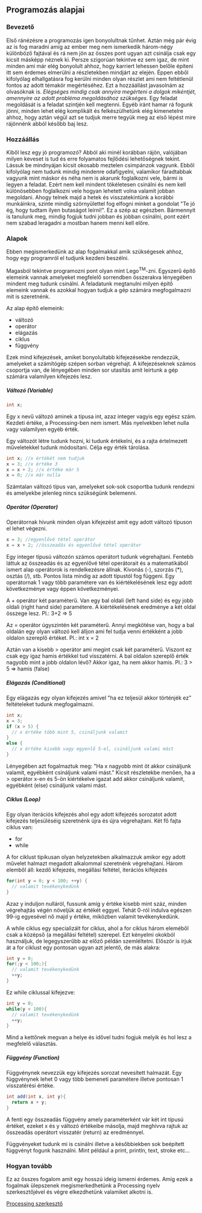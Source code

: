 ## Programozás alapjai

### Bevezető

Első ránézésre a programozás igen bonyolultnak tűnhet. Aztán még pár évig az is
fog maradni amíg az ember meg nem ismerkedik három-négy különböző fajtával és rá
nem jön az összes pont ugyan azt csinálja csak egy kicsit másképp néznek ki.
Persze szigorúan tekintve ez sem igaz, de mint minden ami már elég bonyolult ahhoz,
hogy karriert lehessen belőle építeni itt sem érdemes elmerülni a részletekben
mindjárt az elején. Éppen ebből kifolyólag elhallgatásra fog kerülni minden olyan
részlet ami nem feltétlenül fontos az adott témakör megértéséhez. Ezt a hozzáállást
javasolnám az olvasóknak is. *Elégséges mindig csak annyira megérteni a dolgok mikéntjét,
amennyire az adott probléma megoldásához szükséges.* Egy feladat megoldását is a feladat
szintjén kell megtenni. Egyéb iránt hamar rá fogunk jönni, minden lehet elég komplikált
és felkészülhetünk elég kimenetelre ahhoz, hogy aztán végül azt se tudjuk merre tegyük
meg az első lépést mire rájönnénk abból később baj lesz.

### Hozzáállás

Kiből lesz egy jó programozó? Abból aki minél korábban rájön, valójában
milyen keveset is tud és erre folyamatos fejlődési lehetőségnek tekint. Lássuk be
mindnyájan kicsit okosabb meztelen csimpánzok vagyunk. Ebből kifolyólag nem tudunk
mindig mindenre odafigyelni, valamikor fáradtabbak vagyunk mint máskor és néha nem
is akarunk foglalkozni vele, bármi is legyen a feladat. Ezért nem kell mindent tökéletesen
csinálni és nem kell különösebben foglalkozni vele hogyan lehetett volna valamit jobban
megoldani. Ahogy telnek majd a hetek és visszatekintünk a korábbi munkáinkra, szinte
mindig szörnyülettel fog elfogni minket a gondolat "Te jó ég, hogy tudtam ilyen butaságot
leírni!". Ez a szép az egészben. Bármennyit is tanulunk meg, mindig fogjuk tudni
jobban és jobban csinálni, pont ezért nem szabad leragadni a mostban hanem menni kell előre.

### Alapok

Ebben megismerkedünk az alap fogalmakkal amik szükségesek ahhoz, hogy egy programról
el tudjunk kezdeni beszélni.

Magasból tekintve programozni pont olyan mint Lego<sup>TM</sup>-zni. Egyszerű építő elemeink
vannak amelyeket megfelelő sorrendben összerakva lényegében mindent meg tudunk csinálni.
A feladatunk megtanulni milyen építő elemeink vannak és azokkal hogyan tudjuk a gép számára
megfogalmazni mit is szeretnénk.

Az alap építő elemeink:
- változó
- operátor
- elágazás
- ciklus
- függvény

Ezek mind kifejezések, amiket bonyolultabb kifejezésekbe rendezzük, amelyeket a számítógép szépen
sorban végrehajt. A kifejezéseknek számos csoportja van, de lényegében minden sor utasítás
amit leírtunk a gép számára valamilyen kifejezés lesz.

##### Változó (Variable)
```Java
int x;
```
Egy x nevű változó aminek a típusa int, azaz integer vagyis egy egész szám.
Kezdeti értéke, a Processing-ben nem ismert. Más nyelvekben lehet nulla vagy valamilyen
egyéb érték.

Egy változót létre tudunk hozni, ki tudunk értékelni, és a rajta értelmezett műveletekkel
tudunk módosítani. Célja egy érték tárolása.
```Java
int x; //x értékét nem tudjuk
x = 3; //x értéke 3
x = x + 2; //x értéke már 5
x = 0; //x már nulla
```

Számtalan változó típus van, amelyeket sok-sok csoportba tudunk rendezni és amelyekbe
jelenleg nincs szükségünk belemenni.

##### Operátor (Operator)
Operátornak hívunk minden olyan kifejezést amit egy adott változó típuson el lehet végezni.
```Java
x = 3; //egyenlővé tétel operátor
x = x + 2; //összeadás és egyenlővé tétel operátor
```

Egy integer típusú változón számos operátort tudunk végrehajtani. Fentebb láttuk az összeadás
és az egyenlővé tétel operátorait és a matematikából ismert alap operátorok is rendelkezésre
állnak. Kivonás (-), szorzás (\*), osztás (/), stb. Pontos lista mindig az adott típustól fog függeni.
Egy operátornak 1 vagy több paramétere van és kiértékelésének lesz egy adott következménye vagy éppen
következményei.

A + operátor két paraméterű. Van egy bal oldali (left hand side) és egy jobb oldali (right hand side)
paramétere. A kiértékelésének eredménye a két oldal összege lesz. Pl.: 3+2 => 5

Az = operátor úgyszintén két paraméterű. Annyi megkötése van, hogy a bal oldalán egy olyan változó
kell álljon ami fel tudja venni értékként a jobb oldalon szereplő értéket. Pl.: int x = 2

Aztán van a kisebb > operátor ami megint csak két paraméterű. Viszont ez csak egy igaz hamis
értékkel tud visszatérni. A bal oldalon szereplő érték nagyobb mint a jobb oldalon lévő? Akkor igaz, ha
nem akkor hamis. Pl.: 3 > 5 => hamis (false)

##### Elágazás (Conditional)
Egy elágazás egy olyan kifejezés amivel "ha ez teljesül akkor történjék ez" feltételeket
tudunk megfogalmazni.

```Java
int x;
x = 3;
if (x > 5) {
  // x értéke több mint 5, csináljunk valamit
}
else {
  // x értéke kisebb vagy egyenlő 5-el, csináljunk valami mást
}
```
Lényegében azt fogalmaztuk meg: "Ha x nagyobb mint öt akkor csináljunk valamit,
egyébként csináljunk valami mást."
Kicsit részletekbe menően, ha a > operátor x-en és 5-ön kiértékelve igazat add akkor
csináljunk valamit, egyébként (else) csináljunk valami mást.

##### Ciklus (Loop)
Egy olyan iterációs kifejezés ahol egy adott kifejezés sorozatot adott kifejezés teljesüléséig
szeretnénk újra és újra végrehajtani.
Két fő fajta ciklus van:
- for
- while

A for ciklust tipikusan olyan helyzetekben alkalmazzuk amikor egy adott művelet
halmazt megadott alkalommal szeretnénk végrehajtani.
Három elemből áll: kezdő kifejezés, megállási feltétel, iterációs kifejezés
```Java
for(int y = 0; y < 100; ++y) {
  // valamit tevékenykedünk
}
```
Azaz y induljon nulláról, fussunk amíg y értéke kisebb mint száz, minden végrehajtás
végén növeljük az értékét eggyel. Tehát 0-ról indulva egészen 99-ig egyesével nő majd
y értéke, miközben valamit tevékenykedünk.

A while ciklus egy specializált for ciklus, ahol a for ciklus három eleméből csak a középső
(a megállási feltétel) szerepel. Ezt kényelmi okokból használjuk, de legegyszerűbb az előző
példán szemléltetni. Először is írjuk át a for ciklust egy pontosan ugyan azt jelentő, de más
alakra:
```Java
int y = 0;
for(;y < 100;){
  // valamit tevékenykedünk
  ++y;
}
```
Ez while ciklussal kifejezve:
```Java
int y = 0;
while(y < 100){
  // valamit tevékenykedünk
  ++y;
}
```

Mind a kettőnek megvan a helye és idővel tudni fogjuk melyik és hol lesz a megfelelő választás.

##### Függvény (Function)

Függvénynek nevezzük egy kifejezés sorozat nevesített halmazát. Egy függvénynek lehet 0 vagy több
bemeneti paramétere illetve pontosan 1 visszatérési értéke.
```Java
int add(int x, int y){
  return x + y;
}
```
A fenti egy összeadás függvény amely paraméterként vár két int típusú értéket, ezeket x és y
változó értékeibe másolja, majd meghívva rajtuk az összeadás operátort visszatér (return)
az eredménnyel.

Függvényeket tudunk mi is csinálni illetve a későbbiekben sok beépített függvényt
fogunk használni. Mint például a print, println, text, stroke etc...

### Hogyan tovább
Ez az összes fogalom amit egy hosszú ideig ismerni érdemes.
Amíg ezek a fogalmak ülepszenek megismerkedhetünk a Processing nyelv szerkesztőjével és végre
elkezdhetünk valamiket alkotni is.

[Processing szerkesztő](2_felulet.md)
